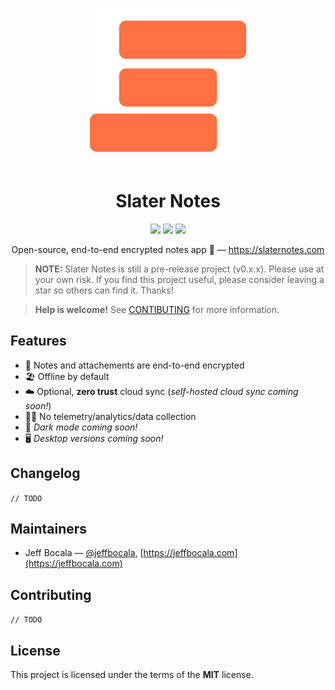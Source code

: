 <p align="center">
  <a href="https://slaternotes.com">
    <img src="assets/logo-500x.png" alt="Slater Notes logo" width="250" />
  </a>
</p>

<h1 align="center">Slater Notes</h1>
<p align="center">
  <img src="https://img.shields.io/github/package-json/v/slater-notes/web?color=red" />
  <img src="https://img.shields.io/github/last-commit/slater-notes/web" />
  <img src="https://img.shields.io/github/license/slater-notes/web?color=blue" />
</p>
<p align="center">Open-source, end-to-end encrypted notes app 📝 — <a href="https://slaternotes.com">https://slaternotes.com</a></p>

> **NOTE:** Slater Notes is still a pre-release project (v0.x.x). Please use at your own risk. If you find this project useful, please consider leaving a star so others can find it. Thanks!

> **Help is welcome!** See [CONTIBUTING](#Contributing) for more information.

## Features

- 🔐 Notes and attachements are end-to-end encrypted
- 🏖 Offline by default
- ☁️ Optional, **zero trust** cloud sync (_self-hosted cloud sync coming soon!_)
- 🙅‍♂️ No telemetry/analytics/data collection
- 🌙 _Dark mode coming soon!_
- 🖥 _Desktop versions coming soon!_

## Changelog

`// TODO`

## Maintainers

- Jeff Bocala — [@jeffbocala](https://twitter.com/jeffbocala), [https://jeffbocala.com](https://jeffbocala.com)

## Contributing

`// TODO`

## License

This project is licensed under the terms of the **MIT** license.
